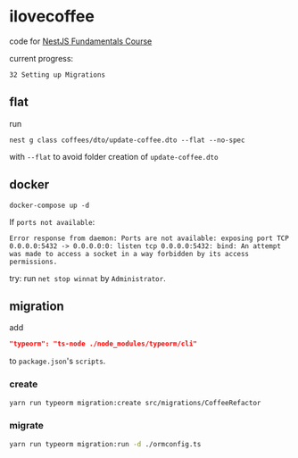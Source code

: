 # ilovecoffee

code for [NestJS Fundamentals Course](https://courses.nestjs.com/)

current progress:

`32 Setting up Migrations`

## flat

run

```
nest g class coffees/dto/update-coffee.dto --flat --no-spec
```

with `--flat` to avoid folder creation of `update-coffee.dto`

## docker

```
docker-compose up -d
```

If `ports not available`:

```
Error response from daemon: Ports are not available: exposing port TCP 0.0.0.0:5432 -> 0.0.0.0:0: listen tcp 0.0.0.0:5432: bind: An attempt was made to access a socket in a way forbidden by its access permissions.
```

try: run `net stop winnat` by `Administrator`.

## migration

add 

```json
"typeorm": "ts-node ./node_modules/typeorm/cli"
```

to `package.json`'s `scripts`.

### create

```bash
yarn run typeorm migration:create src/migrations/CoffeeRefactor
```

### migrate

```bash
yarn run typeorm migration:run -d ./ormconfig.ts
```





